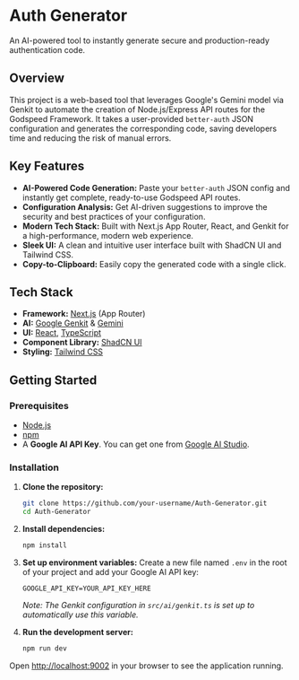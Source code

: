 # Auth Generator

An AI-powered tool to instantly generate secure and production-ready authentication code.

## Overview

This project is a web-based tool that leverages Google's Gemini model via Genkit to automate the creation of Node.js/Express API routes for the Godspeed Framework. It takes a user-provided `better-auth` JSON configuration and generates the corresponding code, saving developers time and reducing the risk of manual errors.

## Key Features

- **AI-Powered Code Generation:** Paste your `better-auth` JSON config and instantly get complete, ready-to-use Godspeed API routes.
- **Configuration Analysis:** Get AI-driven suggestions to improve the security and best practices of your configuration.
- **Modern Tech Stack:** Built with Next.js App Router, React, and Genkit for a high-performance, modern web experience.
- **Sleek UI:** A clean and intuitive user interface built with ShadCN UI and Tailwind CSS.
- **Copy-to-Clipboard:** Easily copy the generated code with a single click.

## Tech Stack

- **Framework:** [Next.js](https://nextjs.org/) (App Router)
- **AI:** [Google Genkit](https://firebase.google.com/docs/genkit) & [Gemini](https://ai.google.dev/)
- **UI:** [React](https://react.dev/), [TypeScript](https://www.typescriptlang.org/)
- **Component Library:** [ShadCN UI](https://ui.shadcn.com/)
- **Styling:** [Tailwind CSS](https://tailwindcss.com/)

## Getting Started

### Prerequisites

- [Node.js](https://nodejs.org/en)
- [npm](https://www.npmjs.com/)
- A **Google AI API Key**. You can get one from [Google AI Studio](https://aistudio.google.com/app/apikey).

### Installation

1.  **Clone the repository:**

    ```bash
    git clone https://github.com/your-username/Auth-Generator.git
    cd Auth-Generator
    ```

2.  **Install dependencies:**

    ```bash
    npm install
    ```

3.  **Set up environment variables:**
    Create a new file named `.env` in the root of your project and add your Google AI API key:

    ```
    GOOGLE_API_KEY=YOUR_API_KEY_HERE
    ```

    _Note: The Genkit configuration in `src/ai/genkit.ts` is set up to automatically use this variable._

4.  **Run the development server:**
    ```bash
    npm run dev
    ```

Open [http://localhost:9002](http://localhost:9002) in your browser to see the application running.
